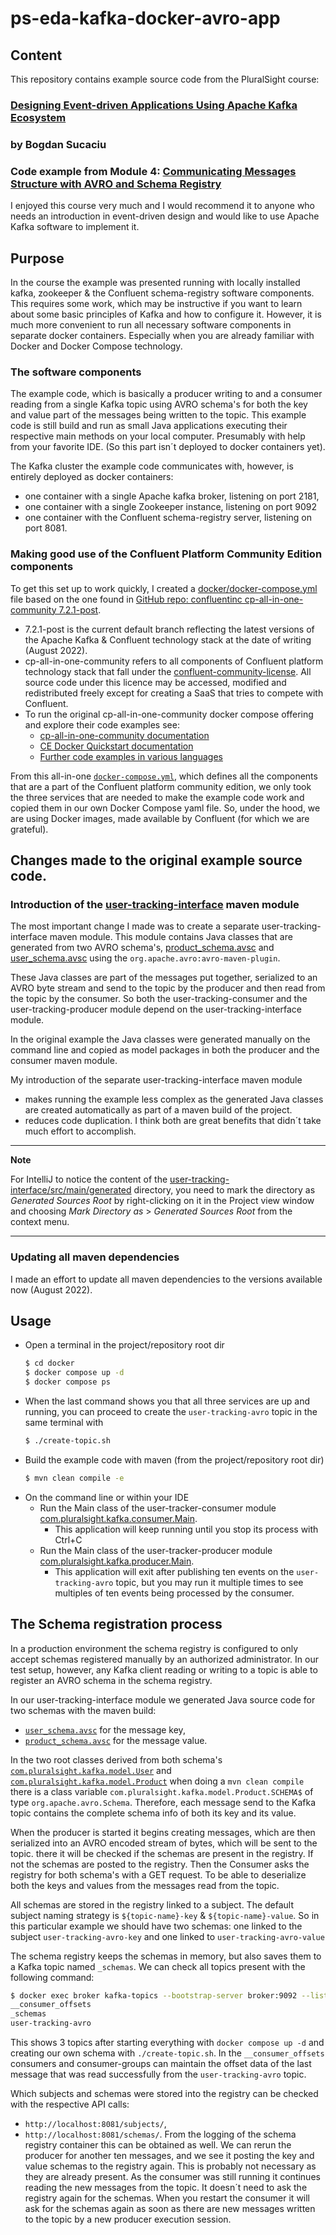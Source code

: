 # ps-eda-kafka-docker-avro-app
## Content
This repository contains example source code from the PluralSight course:

### [Designing Event-driven Applications Using Apache Kafka Ecosystem](https://app.pluralsight.com/library/courses/designing-event-driven-applications-apache-kafka-ecosystem/table-of-contents)

### by Bogdan Sucaciu

### Code example from Module 4: [Communicating Messages Structure with AVRO and Schema Registry](https://app.pluralsight.com/course-player?clipId=a633e779-2aad-4a24-978c-fe508e46f361#:~:text=Communicating%20Messages%20Structure%20with%20AVRO%20and%20Schema%20Registry)
I enjoyed this course very much and I would recommend it to anyone who needs an introduction in event-driven design and would like
to use Apache Kafka software to implement it.

## Purpose
In the course the example was presented running with locally installed kafka, zookeeper & the Confluent schema-registry software components.
This requires some work, which may be instructive if you want to learn about some basic principles of Kafka and how to configure it.
However, it is much more convenient to run all necessary software components in separate docker containers. Especially when you are 
already familiar with Docker and Docker Compose technology.

### The software components
The example code, which is basically a producer writing to and a consumer reading from a single Kafka topic using AVRO
schema's for both the key and value part of the messages being written to the topic. This example code is still build
and run as small Java applications executing their respective main methods on your local computer. Presumably with help from your favorite IDE. (So this part isn´t deployed to docker containers yet).

The Kafka cluster the example code communicates with, however, is entirely deployed as docker containers:
- one container with a single Apache kafka broker, listening on port 2181, 
- one container with a single Zookeeper instance, listening on port 9092
- one container with the Confluent schema-registry server, listening on port 8081.

### Making good use of the Confluent Platform Community Edition components
To get this set up to work quickly, I created a [docker/docker-compose.yml](docker/docker-compose.yml) file based on the
one found in
[GitHub repo: confluentinc cp-all-in-one-community 7.2.1-post](https://github.com/confluentinc/cp-all-in-one/tree/7.2.1-post/cp-all-in-one-community).
- 7.2.1-post is the current default branch reflecting the latest versions of the Apache Kafka & Confluent technology stack at the date of writing (August 2022).
- cp-all-in-one-community refers to all components of Confluent platform technology stack that fall under the 
  [confluent-community-license](https://www.confluent.io/confluent-community-license/). All source code under this licence
  may be accessed, modified and redistributed freely except for creating a SaaS that tries to compete with Confluent.
- To run the original cp-all-in-one-community docker compose offering and explore their code examples see:
	- [cp-all-in-one-community documentation](https://docs.confluent.io/platform/current/tutorials/build-your-own-demos.html?utm_source=github&utm_medium=demo&utm_campaign=ch.examples_type.community_content.cp-all-in-one#cp-all-in-one-community) 
	- [CE Docker Quickstart documentation](https://docs.confluent.io/platform/current/quickstart/ce-docker-quickstart.html)
	- [Further code examples in various languages](https://docs.confluent.io/platform/current/tutorials/examples/clients/docs/clients-all-examples.html#clients-all-examples)

From this all-in-one [`docker-compose.yml`](https://github.com/confluentinc/cp-all-in-one/blob/7.2.1-post/cp-all-in-one-community/docker-compose.yml), which defines all the components that are a part of the Confluent platform community edition,
we only took the three services that are needed to make the example code work and copied them in our own Docker Compose yaml file.
So, under the hood, we are using Docker images, made available by Confluent (for which we are grateful).

## Changes made to the original example source code.

### Introduction of the [user-tracking-interface](user-tracking-interface/pom.xml) maven module
The most important change I made was to create a separate user-tracking-interface maven module. This module contains 
Java classes that are generated from two AVRO schema's, [product_schema.avsc](user-tracking-interface/src/main/resources/avro/product_schema.avsc)
and [user_schema.avsc](user-tracking-interface/src/main/resources/avro/user_schema.avsc) using the 
`org.apache.avro:avro-maven-plugin`. 

These Java classes are part of the messages put together, serialized to an AVRO byte stream and send to the topic by the
producer and then read from the topic by the consumer. So both the user-tracking-consumer and the user-tracking-producer
module depend on the user-tracking-interface module.

In the original example the Java classes were generated manually on the command line and copied as model packages in 
both the producer and the consumer maven module. 

My introduction of the separate user-tracking-interface maven module 
- makes running the example less complex as the generated Java classes are created automatically as part of a maven build
  of the project.
- reduces code duplication.
I think both are great benefits that didn´t take much effort to accomplish.

---
**Note**

For IntelliJ to notice the content of the [user-tracking-interface/src/main/generated](user-tracking-interface/src/main/generated)
directory, you need to mark the directory as *Generated Sources Root* by right-clicking on it in the Project view window and
choosing *Mark Directory as* > *Generated Sources Root* from the context menu.

---

### Updating all maven dependencies
I made an effort to update all maven dependencies to the versions available now (August 2022).

## Usage
- Open a terminal in the project/repository root dir
    ```bash
    $ cd docker
    $ docker compose up -d
    $ docker compose ps
    ```
- When the last command shows you that all three services are up and running, you can proceed to create the 
  `user-tracking-avro` topic in the same terminal with
   ```bash
   $ ./create-topic.sh
   ```
- Build the example code with maven (from the project/repository root dir)
  ```bash
  $ mvn clean compile -e
  ```
- On the command line or within your IDE
    - Run the Main class of the user-tracker-consumer module [com.pluralsight.kafka.consumer.Main](user-tracking-consumer/src/main/java/com/pluralsight/kafka/consumer/Main.java).
        - This application will keep running until you stop its process with Ctrl+C
    - Run the Main class of the user-tracker-producer module [com.pluralsight.kafka.producer.Main](user-tracking-producer/src/main/java/com/pluralsight/kafka/producer/Main.java).
        - This application will exit after publishing ten events on the `user-tracking-avro` topic, but you may run it multiple
          times to see multiples of ten events being processed by the consumer. 

## The Schema registration process
In a production environment the schema registry is configured to only accept schemas registered manually by an authorized administrator.
In our test setup, however, any Kafka client reading or writing to a topic is able to register an AVRO schema in the schema registry.

In our user-tracking-interface module we generated Java source code for two schemas with the maven build:
- [`user_schema.avsc`](user-tracking-interface/src/main/resources/avro/user_schema.avsc) for the message key,
- [`product_schema.avsc`](user-tracking-interface/src/main/resources/avro/product_schema.avsc) for the message value.

In the two root classes derived from both schema's [`com.pluralsight.kafka.model.User`](user-tracking-interface/src/main/generated/com/pluralsight/kafka/model/User.java)
and [`com.pluralsight.kafka.model.Product`](user-tracking-interface/src/main/generated/com/pluralsight/kafka/model/Product.java) when
doing a `mvn clean compile` there is a class variable `com.pluralsight.kafka.model.Product.SCHEMA$` of type
`org.apache.avro.Schema`. Therefore, each message send to the Kafka topic contains the complete schema info of both its key
and its value.

When the producer is started it begins creating messages, which are then serialized into an AVRO encoded stream of bytes,
which will be sent to the topic. there it will be checked if the schemas are present in the registry. If not the schemas are
posted to the registry. Then the Consumer asks the registry for both schema's with a GET request. To be able to deserialize
both the keys and values from the messages read from the topic.

All schemas are stored in the registry linked to a subject. The default subject naming strategy is `${topic-name}-key` &
`${topic-name}-value`. So in this particular example we should have two schemas: one linked to the subject 
`user-tracking-avro-key` and one linked to `user-tracking-avro-value`

The schema registry keeps the schemas in memory, but also saves them to a Kafka topic named `_schemas`. We can check all
topics present with the following command:
```bash
$ docker exec broker kafka-topics --bootstrap-server broker:9092 --list
__consumer_offsets
_schemas
user-tracking-avro
```
This shows 3 topics after starting everything with `docker compose up -d` and creating our own schema with 
`./create-topic.sh`. In the `__consumer_offsets` consumers and consumer-groups can maintain the offset data of the last
message that was read successfully from the `user-tracking-avro` topic.

Which subjects and schemas were stored into the registry can be checked with the respective API calls:
- `http://localhost:8081/subjects/`,
- `http://localhost:8081/schemas/`.
From the logging of the schema registry container this can be obtained as well. We can rerun the producer for another ten messages, 
and we see it posting the key and value schemas to the registry again. This is probably not necessary as they are already present.
As the consumer was still running it continues reading the new messages from the topic. It doesn´t need to ask the registry
again for the schemas. When you restart the consumer it will ask for the schemas again as soon as there are new messages
written to the topic by a new producer execution session.
